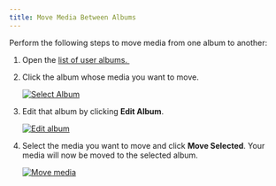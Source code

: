 ```yaml
---
title: Move Media Between Albums
---
```


Perform the following steps to move media from one album to another:

1. Open the [list of user albums. ](http://demo.rtcamp.com/rtmedia/members/admin/media/album/)

2. Click the album whose media you want to move.

    [![Select Album](https://rtcamp.com/wp-content/uploads/2014/01/Selection_070-460x312.png)](https://rtcamp.com/wp-content/uploads/2014/01/Selection_070-460x312.png)

3. Edit that album by clicking **Edit Album**.

    [![Edit album](https://rtcamp.com/wp-content/uploads/2014/01/Selection_071-460x241.png)](https://rtcamp.com/wp-content/uploads/2014/01/Selection_071-460x241.png)

4. Select the media you want to move and click **Move Selected**. Your media will now be moved to the selected album.

    [![Move media](https://rtcamp.com/wp-content/uploads/2014/01/Selection_072-460x298.png)](https://rtcamp.com/wp-content/uploads/2014/01/Selection_072-460x298.png)
